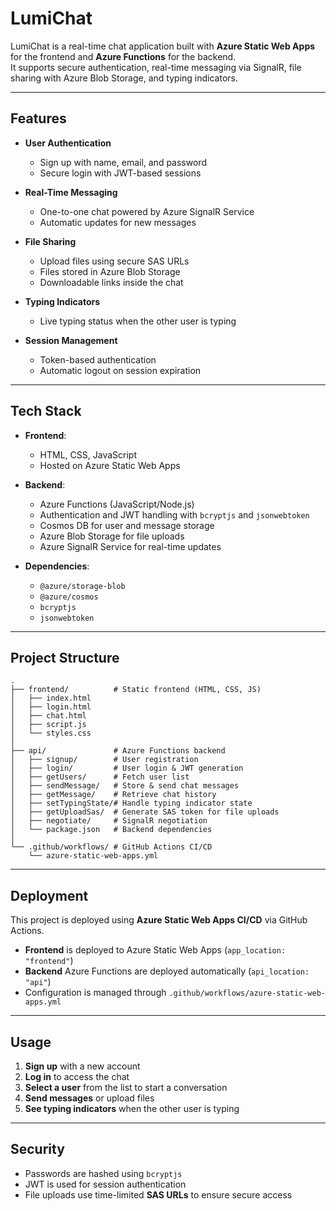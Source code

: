 # LumiChat

LumiChat is a real-time chat application built with **Azure Static Web Apps** for the frontend and **Azure Functions** for the backend.  
It supports secure authentication, real-time messaging via SignalR, file sharing with Azure Blob Storage, and typing indicators.

---

## Features

- **User Authentication**  
  - Sign up with name, email, and password  
  - Secure login with JWT-based sessions  

- **Real-Time Messaging**  
  - One-to-one chat powered by Azure SignalR Service  
  - Automatic updates for new messages  

- **File Sharing**  
  - Upload files using secure SAS URLs  
  - Files stored in Azure Blob Storage  
  - Downloadable links inside the chat  

- **Typing Indicators**  
  - Live typing status when the other user is typing  

- **Session Management**  
  - Token-based authentication  
  - Automatic logout on session expiration  

---

## Tech Stack

- **Frontend**:  
  - HTML, CSS, JavaScript  
  - Hosted on Azure Static Web Apps  

- **Backend**:  
  - Azure Functions (JavaScript/Node.js)  
  - Authentication and JWT handling with `bcryptjs` and `jsonwebtoken`  
  - Cosmos DB for user and message storage  
  - Azure Blob Storage for file uploads  
  - Azure SignalR Service for real-time updates  

- **Dependencies**:  
  - `@azure/storage-blob`  
  - `@azure/cosmos`  
  - `bcryptjs`  
  - `jsonwebtoken`  

---

## Project Structure

```
.
├── frontend/          # Static frontend (HTML, CSS, JS)
│   ├── index.html
│   ├── login.html
│   ├── chat.html
│   ├── script.js
│   └── styles.css
│
├── api/               # Azure Functions backend
│   ├── signup/        # User registration
│   ├── login/         # User login & JWT generation
│   ├── getUsers/      # Fetch user list
│   ├── sendMessage/   # Store & send chat messages
│   ├── getMessage/    # Retrieve chat history
│   ├── setTypingState/# Handle typing indicator state
│   ├── getUploadSas/  # Generate SAS token for file uploads
│   ├── negotiate/     # SignalR negotiation
│   └── package.json   # Backend dependencies
│
└── .github/workflows/ # GitHub Actions CI/CD
    └── azure-static-web-apps.yml
```

---

## Deployment

This project is deployed using **Azure Static Web Apps CI/CD** via GitHub Actions.

- **Frontend** is deployed to Azure Static Web Apps (`app_location: "frontend"`)  
- **Backend** Azure Functions are deployed automatically (`api_location: "api"`)  
- Configuration is managed through `.github/workflows/azure-static-web-apps.yml`

---

## Usage

1. **Sign up** with a new account  
2. **Log in** to access the chat  
3. **Select a user** from the list to start a conversation  
4. **Send messages** or upload files  
5. **See typing indicators** when the other user is typing  

---

## Security

- Passwords are hashed using `bcryptjs`  
- JWT is used for session authentication  
- File uploads use time-limited **SAS URLs** to ensure secure access  
